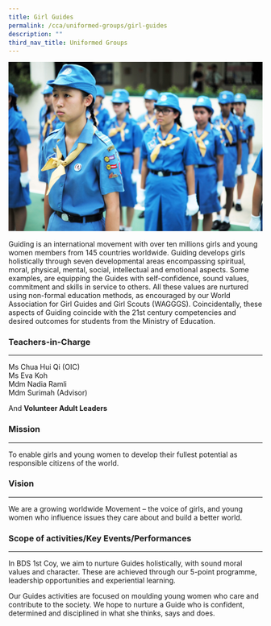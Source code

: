 ```yaml
---
title: Girl Guides
permalink: /cca/uniformed-groups/girl-guides
description: ""
third_nav_title: Uniformed Groups
---
```


![Girl Guides](/images/Girl-Guides.jpg)

Guiding is an international movement with over ten millions girls and young women members from 145 countries worldwide. Guiding develops girls holistically through seven developmental areas encompassing spiritual, moral, physical, mental, social, intellectual and emotional aspects. Some examples, are equipping the Guides with self-confidence, sound values, commitment and skills in service to others. All these values are nurtured using non-formal education methods, as encouraged by our World Association for Girl Guides and Girl Scouts (WAGGGS). Coincidentally, these aspects of Guiding coincide with the 21st century competencies and desired outcomes for students from the Ministry of Education.

### Teachers-in-Charge
------------------

Ms Chua Hui Qi (OIC) <br>
Ms Eva Koh <br>
Mdm Nadia Ramli  <br>
Mdm Surimah (Advisor) <br>


And **Volunteer Adult Leaders**

### Mission  
----------

To enable girls and young women to develop their fullest potential as responsible citizens of the world.

  

### Vision
------

We are a growing worldwide Movement – the voice of girls, and young women who influence issues they care about and build a better world.

  

### Scope of activities/Key Events/Performances
-------------------------------------------

In BDS 1st Coy, we aim to nurture Guides holistically, with sound moral values and character. These are achieved through our 5-point programme, leadership opportunities and experiential learning.

  

Our Guides activities are focused on moulding young women who care and contribute to the society. We hope to nurture a Guide who is confident, determined and disciplined in what she thinks, says and does.